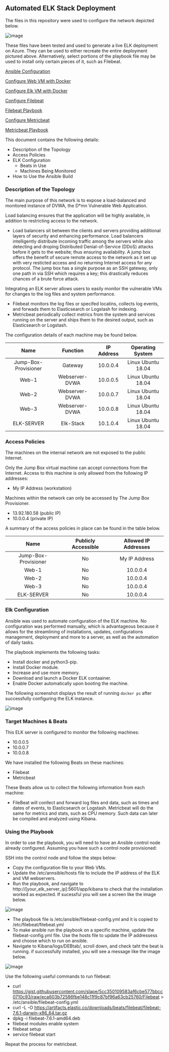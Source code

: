 ## Automated ELK Stack Deployment

The files in this repository were used to configure the network depicted below.

![image](https://user-images.githubusercontent.com/87951718/139780390-1d7a5c60-9c00-4a49-aa42-729458977213.png)


These files have been tested and used to generate a live ELK deployment on Azure. They can be used to either recreate the entire deployment pictured above. Alternatively, select portions of the playbook file may be used to install only certain pieces of it, such as Filebeat.

  [Ansible Configuration](https://github.com/mijess4/Cybersecurity-ELK-Stack-Project/blob/main/ansible/ansible.cfg)
  
  [Configure Web VM with Docker](https://github.com/mijess4/Cybersecurity-ELK-Stack-Project/blob/main/ansible/pentest.yml)
  
  [Configure Elk VM with Docker](https://github.com/mijess4/Cybersecurity-ELK-Stack-Project/blob/main/ansible/install-elk.yml)
  
  [Configure Filebeat](https://github.com/mijess4/Cybersecurity-ELK-Stack-Project/blob/main/ansible/filebeat-config.yml)
  
  [Filebeat Playbook](https://github.com/mijess4/Cybersecurity-ELK-Stack-Project/blob/main/ansible/filebeat-playbook.yml)
  
  [Configure Metricbeat](https://github.com/mijess4/Cybersecurity-ELK-Stack-Project/blob/main/ansible/metricbeat-config.yml)
  
  [Metricbeat Playbook](https://github.com/mijess4/Cybersecurity-ELK-Stack-Project/blob/main/ansible/metricbeat-playbook.yml)

This document contains the following details:
- Description of the Topology
- Access Policies
- ELK Configuration
  - Beats in Use
  - Machines Being Monitored
- How to Use the Ansible Build


### Description of the Topology

The main purpose of this network is to expose a load-balanced and monitored instance of DVWA, the D*mn Vulnerable Web Application.

Load balancing ensures that the application will be highly available, in addition to restricting access to the network.
- Load balancers sit between the clients and servers providing additional layers of security and enhancing performance. Load balancers intelligently distribute incoming traffic among the servers while also detecting and droping Distributed Denial-of-Service (DDoS) attacks before it gets to the website; thus ensuring availability.
  A jump box offers the benefit of secure remote access to the network as it set up with very resticted access and no returning Internet access for any protocol. The jump box has a single purpose as an SSH gateway, only one path in via SSH which requires a key; this drastically reduces chances of a brute force attack. 

Integrating an ELK server allows users to easily monitor the vulnerable VMs for changes to the log files and system performance.
- Filebeat monitors the log files or specifed locatins, collects log events, and forwads them to Elasticsearch or Logstash for indexing.
- Metricbeat periodically collect metrics from the system and services running on the server and ships them to the desired output, such as Elasticsearch or Logstash. 

The configuration details of each machine may be found below.

|         Name         	|  Function       	| IP Address 	|  Operating System  	|
|:--------------------:	|:---------:       	|:----------:	|:------------------:	|
| Jump-Box-Provisioner 	| Gateway         	| 10.0.0.4   	| Linux Ubuntu 18.04 	|
| Web-1                	| Webserver- DVWA 	| 10.0.0.5   	| Linux Ubuntu 18.04 	|
| Web-2                	| Webserver- DVWA 	| 10.0.0.7   	| Linux Ubuntu 18.04 	|
| Web-3                	| Webserver- DVWA 	| 10.0.0.8   	| Linux Ubuntu 18.04 	|
| ELK-SERVER           	| Elk-Stack       	| 10.1.0.4   	| Linux Ubuntu 18.04 	|

### Access Policies

The machines on the internal network are not exposed to the public Internet. 

Only the Jump Box virtual machine can accept connections from the Internet. Access to this machine is only allowed from the following IP addresses:
- My IP Address (workstation)

Machines within the network can only be accessed by The Jump Box Provisioner.
- 13.92.180.58 (public IP)
- 10.0.0.4 (private IP)

A summary of the access policies in place can be found in the table below.

|         Name         	| Publicly Accessible 	| Allowed IP Addresses 	|
|:--------------------:	|:-------------------:	|:--------------------:	|
| Jump-Box-Provisioner 	| No                  	| My IP Address        	|
| Web-1                	| No                  	| 10.0.0.4            	|
| Web-2                	| No                  	| 10.0.0.4            	|
| Web-3                	| No                  	| 10.0.0.4            	|
| ELK-SERVER           	| No                  	| 10.0.0.4            	|

### Elk Configuration

Ansible was used to automate configuration of the ELK machine. No configuration was performed manually, which is advantageous because it allows for the streamlining of installations, updates, configurations management, deployment and more to a server, as well as the automation of daily tasks.

The playbook implements the following tasks:
- Install docker and python3-pip.
- Install Docker module.
- Increase and use more memory.
- Download and launch a Docker ELK contaainer.
- Enable Docker automatically upon booting the machine.

The following screenshot displays the result of running `docker ps` after successfully configuring the ELK instance.

![image](https://user-images.githubusercontent.com/87951718/139755712-da6207db-6585-47c6-82db-2295bdfb3119.png)

### Target Machines & Beats
This ELK server is configured to monitor the following machines:
- 10.0.0.5
- 10.0.0.7
- 10.0.0.8

We have installed the following Beats on these machines:
- Filebeat
- Metricbeat

These Beats allow us to collect the following information from each machine:
- FileBeat will conllect and forward log files and data, such as times and dates of events, to Elasticsearch or Logstash. Metricbeat will do the same for metrics and stats, such as CPU memory. Such data can later be compiled and analyzed using Kibana.

### Using the Playbook
In order to use the playbook, you will need to have an Ansible control node already configured. Assuming you have such a control node provisioned: 

SSH into the control node and follow the steps below:
- Copy the configuration file to your Web VMs.
- Update the /etc/annsible/hosts file to include the IP address of the ELK and VM webservers.
- Run the playbook, and navigate to http://[your_elk_server_ip]:5601/app/kibana to check that the installation worked as expected. If sucessful you will see a screen like the image below.

![image](https://user-images.githubusercontent.com/87951718/139757970-3a8539c0-26f1-4237-80f5-d496435fc44d.png)

- The playbook file is /etc/ansible/filebeat-config.yml and it is copied to /etc/filebeat/filebeat.yml
- To make ansible run the playbook on a specific machine, update the filebeat-config.yml file. Use the hosts file to update the IP addressess and choose which to run on ansible.
- Navigate to Kibana/logs/DEBtab/, scroll down, and check taht the beat is running. if successfully installed, you will see a message like the image below.

![image](https://user-images.githubusercontent.com/87951718/139758244-3a9be39e-43c7-4196-b08a-b9dab88e9d2d.png)

Use the following useful commands to run filebeat:

- curl https://gist.githubusercontent.com/slape/5cc350109583af6cbe577bbcc0710c93/raw/eca603b72586fbe148c11f9c87bf96a63cb25760/Filebeat > /etc/ansible/filebeat-config.yml
- curl -L -O https://artifacts.elastic.co/downloads/beats/filebeat/filebeat-7.6.1-darwin-x86_64.tar.gz
- dpkg -i filebeat-7.6.1-amd64.deb
- filebeat modules enable system
- filebeat setup
- service filebeat start

Repeat the process for metricbeat.
